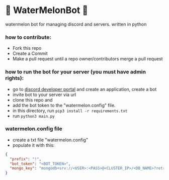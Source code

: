 # 🍉 WaterMelonBot 🍉

watermelon bot for managing discord and servers. written in python

### how to contribute:
- Fork this repo
- Create a Commit
- Make a pull request until a repo owner/contributors merge a pull request


### how to run the bot for your server (you must have admin rights):
- go to [discord developer portal](https://discord.com/developers) and create an application, create a bot
- invite bot to your server via url
- clone this repo and
- add the bot token to the "watermelon.config" file.
- in this directory, run `pip3 install -r requirements.txt`
- run `python3 main.py`

### watermelon.config file
- create a txt file "watermelon.config"
- populate it with this:
```json
{
  "prefix": "!",
  "bot_token": "<BOT_TOKEN>",
  "mongo_key": "mongodb+srv://<USER>:<PASS>@<CLUSTER_IP>/<DB_NAME>?retryWrites=true&w=majority&socketTimeoutMS=36000&connectTimeoutMS=36000"
}
```
